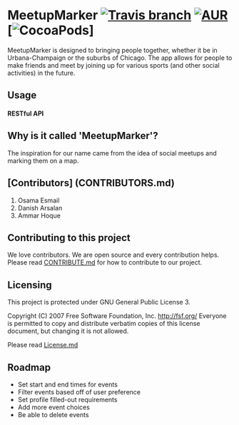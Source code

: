 # MeetupMarker [![Travis branch](https://img.shields.io/travis/rust-lang/rust/master.svg)]() [![AUR](https://img.shields.io/badge/License-GPL----3-green.svg)]() [![CocoaPods](https://img.shields.io/cocoapods/metrics/doc-percent/AFNetworking.svg)]

MeetupMarker is designed to bringing people together, whether it be in Urbana-Champaign or the suburbs of Chicago. The app allows for people to make friends and meet by joining up for various sports (and other social activities) in the future.

## Usage
#### RESTful API


## Why is it called 'MeetupMarker'?
The inspiration for our name came from the idea of social meetups and marking them on a map.

## [Contributors] (CONTRIBUTORS.md)
1. Osama Esmail
2. Danish Arsalan
3. Ammar Hoque

## Contributing to this project
We love contributors. We are open source and every contribution helps. Please read [CONTRIBUTE.md](CONTRIBUTE.md) for how to contribute to our project.

## Licensing
This project is protected under GNU General Public License 3.

Copyright (C) 2007 Free Software Foundation, Inc. http://fsf.org/ Everyone is permitted to copy and distribute verbatim copies of this license document, but changing it is not allowed.

Please read [License.md](LICENSE.md)

## Roadmap
* Set start and end times for events
* Filter events based off of user preference
* Set profile filled-out requirements
* Add more event choices
* Be able to delete events
